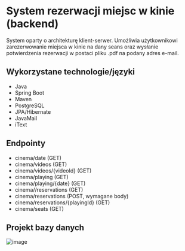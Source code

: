 # System rezerwacji miejsc w kinie (backend)
System oparty o architekturę klient-serwer. Umożliwia użytkownikowi zarezerwowanie miejsca w kinie na dany seans oraz wysłanie potwierdzenia rezerwacji w postaci pliku .pdf na podany adres e-mail. 

## Wykorzystane technologie/języki
  * Java 
  * Spring Boot
  * Maven
  * PostgreSQL
  * JPA/Hibernate
  * JavaMail
  * iText

## Endpointy
* cinema/date (GET)
* cinema/videos (GET)
* cinema/videos/{videoId} (GET)
* cinema/playing (GET)
* cinema/playing/{date} (GET)
* cinema//reservations (GET)
* cinema/reservations (POST, wymagane body)
* cinema/reservations/{playingId} (GET)
* cinema/seats (GET)

## Projekt bazy danych

![image](https://user-images.githubusercontent.com/56149109/120230203-22fad180-c24f-11eb-8748-994d950a6932.png)
